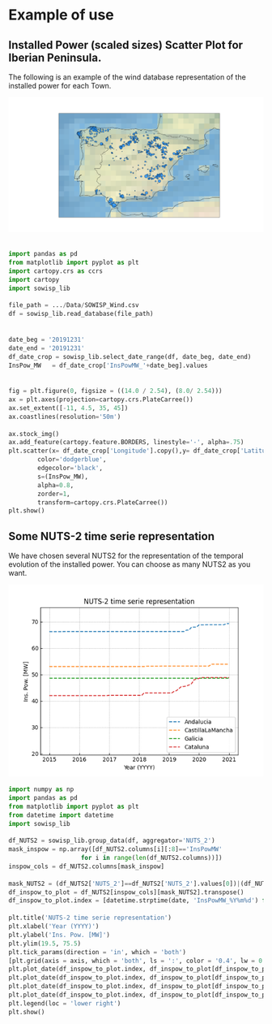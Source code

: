 # Example of use

## Installed Power (scaled sizes) Scatter Plot for Iberian Peninsula.
The following is an example of the wind database representation of the installed power for each Town.

![Town Scatter Plot Iberian Peninsula](https://github.com/matrasujaen/SOWISP/blob/main/Code/imgs/town_scatterplot.png)


```python

import pandas as pd
from matplotlib import pyplot as plt
import cartopy.crs as ccrs
import cartopy
import sowisp_lib

file_path = .../Data/SOWISP_Wind.csv
df = sowisp_lib.read_database(file_path)


date_beg = '20191231'
date_end = '20191231'
df_date_crop = sowisp_lib.select_date_range(df, date_beg, date_end)
InsPow_MW   = df_date_crop['InsPowMW_'+date_beg].values


fig = plt.figure(0, figsize = ((14.0 / 2.54), (8.0/ 2.54)))
ax = plt.axes(projection=cartopy.crs.PlateCarree())
ax.set_extent([-11, 4.5, 35, 45])
ax.coastlines(resolution='50m')

ax.stock_img()
ax.add_feature(cartopy.feature.BORDERS, linestyle='-', alpha=.75)
plt.scatter(x= df_date_crop['Longitude'].copy(),y= df_date_crop['Latitude'].copy(),
        color='dodgerblue',
        edgecolor='black',
        s=(InsPow_MW),
        alpha=0.8,
        zorder=1,
        transform=cartopy.crs.PlateCarree())
plt.show()
```

## Some NUTS-2 time serie representation 
We have chosen several NUTS2 for the representation of the temporal evolution of the installed power. You can choose as many NUTS2 as you want.

![NUTS-2 time serie representation](https://github.com/matrasujaen/SOWISP/blob/main/Code/imgs/NUTS2_timeserie.png)




```python
import numpy as np
import pandas as pd
from matplotlib import pyplot as plt
from datetime import datetime
import sowisp_lib

df_NUTS2 = sowisp_lib.group_data(df, aggregator='NUTS_2')
mask_inspow = np.array([df_NUTS2.columns[i][:8]=='InsPowMW'
                    for i in range(len(df_NUTS2.columns))])
inspow_cols = df_NUTS2.columns[mask_inspow]

mask_NUTS2 = (df_NUTS2['NUTS_2']==df_NUTS2['NUTS_2'].values[0])|(df_NUTS2['NUTS_2']==df_NUTS2['NUTS_2'].values[5])|(df_NUTS2['NUTS_2']==df_NUTS2['NUTS_2'].values[9])|(df_NUTS2['NUTS_2']==df_NUTS2['NUTS_2'].values[7])
df_inspow_to_plot = df_NUTS2[inspow_cols][mask_NUTS2].transpose()
df_inspow_to_plot.index = [datetime.strptime(date, 'InsPowMW_%Y%m%d') for date in df_inspow_to_plot.index]

plt.title('NUTS-2 time serie representation')
plt.xlabel('Year (YYYY)')
plt.ylabel('Ins. Pow. [MW]')
plt.ylim(19.5, 75.5)
plt.tick_params(direction = 'in', which = 'both')
[plt.grid(axis = axis, which = 'both', ls = ':', color = '0.4', lw = 0.5) for axis in ('x', 'y')]
plt.plot_date(df_inspow_to_plot.index, df_inspow_to_plot[df_inspow_to_plot.columns[0]].values, '--', label=df_NUTS2['NUTS_2'].values[0])
plt.plot_date(df_inspow_to_plot.index, df_inspow_to_plot[df_inspow_to_plot.columns[1]].values, '--', label=df_NUTS2['NUTS_2'].values[5])
plt.plot_date(df_inspow_to_plot.index, df_inspow_to_plot[df_inspow_to_plot.columns[2]].values, '--', label=df_NUTS2['NUTS_2'].values[9])
plt.plot_date(df_inspow_to_plot.index, df_inspow_to_plot[df_inspow_to_plot.columns[3]].values, '--', label=df_NUTS2['NUTS_2'].values[7])
plt.legend(loc = 'lower right')
plt.show()
```
